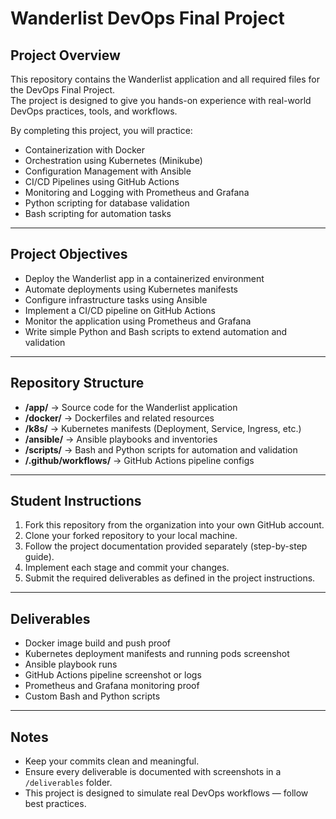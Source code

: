 # Wanderlist DevOps Final Project

## Project Overview
This repository contains the Wanderlist application and all required files for the DevOps Final Project.  
The project is designed to give you hands-on experience with real-world DevOps practices, tools, and workflows.

By completing this project, you will practice:
- Containerization with Docker
- Orchestration using Kubernetes (Minikube)
- Configuration Management with Ansible
- CI/CD Pipelines using GitHub Actions
- Monitoring and Logging with Prometheus and Grafana
- Python scripting for database validation
- Bash scripting for automation tasks

---

## Project Objectives
- Deploy the Wanderlist app in a containerized environment
- Automate deployments using Kubernetes manifests
- Configure infrastructure tasks using Ansible
- Implement a CI/CD pipeline on GitHub Actions
- Monitor the application using Prometheus and Grafana
- Write simple Python and Bash scripts to extend automation and validation

---

## Repository Structure
- **/app/** → Source code for the Wanderlist application
- **/docker/** → Dockerfiles and related resources
- **/k8s/** → Kubernetes manifests (Deployment, Service, Ingress, etc.)
- **/ansible/** → Ansible playbooks and inventories
- **/scripts/** → Bash and Python scripts for automation and validation
- **/.github/workflows/** → GitHub Actions pipeline configs

---

## Student Instructions
1. Fork this repository from the organization into your own GitHub account.
2. Clone your forked repository to your local machine.
3. Follow the project documentation provided separately (step-by-step guide).
4. Implement each stage and commit your changes.
5. Submit the required deliverables as defined in the project instructions.

---

## Deliverables
- Docker image build and push proof
- Kubernetes deployment manifests and running pods screenshot
- Ansible playbook runs
- GitHub Actions pipeline screenshot or logs
- Prometheus and Grafana monitoring proof
- Custom Bash and Python scripts

---

## Notes
- Keep your commits clean and meaningful.
- Ensure every deliverable is documented with screenshots in a `/deliverables` folder.
- This project is designed to simulate real DevOps workflows — follow best practices.
